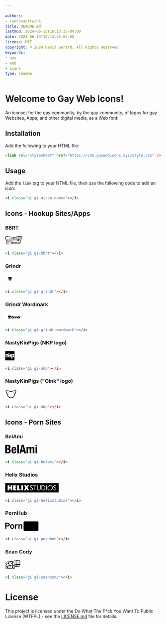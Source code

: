 ```yaml
---

authors:
- iamtheanitwink
title: README.md
lastmod: 2024-06-13T16:13:35-04:00
date: 2024-06-13T16:13:35-04:00
license: MIT
copyright: © 2024 David Gerard, All Rights Reserved
keywords:
- gay
- web
- icons
type: readme
---
```


<style src="https://cdn.gaywebicons.xyz/style.css"></style>

# Welcome to Gay Web Icons!

An iconset for the gay community, by the gay community, of logos for gay Websites, Apps, and other digital media, as a Web font!

## Installation

Add the following to your HTML file:

```html
<link rel="stylesheet" href="https://cdn.gaywebicons.xyz/style.css" />
```

## Usage

Add the `link` tag to your HTML file, then use the following code to add an icon:

```html
<i class="gi gi-<icon-name>"></i>
```

## Icons - Hookup Sites/Apps

### BBRT

<i style="background-image: url(./source-svg/hookup-sites/bbrt.svg')"></i>

<img src="./source-svg/hookup-sites/bbrt.svg" alt="BBRT" height="30" />


```html
<i class="gi gi-bbrt"></i>
```

### Grindr

<img src="./source-svg/hookup-sites/grindr.svg" alt="Grindr" height="30" />

```html
<i class="gi gi-grindr"></i>
```

### Grindr Wordmark

<img src="./source-svg/hookup-sites/grindr-wordmark.svg" alt="Grindr Wordmark" height="30" />

```html
<i class="gi gi-grindr-wordmark"></i>
```

### NastyKinPigs (NKP logo)

<img src="./source-svg/hookup-sites/nkp.svg" alt="NastyKinPigs (NKP logo)" height="30" />

```html
<i class="gi gi-nkp"></i>
```

### NastyKinPigs ("Oink" logo)

<img src="./source-svg/hookup-sites/oink.svg" alt="NastyKinPigs ('Oink' logo)" height="30" />

```html
<i class="gi gi-nkp"></i>
```

## Icons - Porn Sites


### BelAmi


<img src="./source-svg/porn/belami.svg" alt="BelAmi" height="30" />


```html
<i class="gi gi-belami"></i>
```

### Helix Studios

<img src="./source-svg/porn/helixstudios.svg" alt="Helix Studios" height="30" />


```html
<i class="gi gi-helixstudios"></i>
```

### PornHub

<img src="./source-svg/porn/pornhub.svg" alt="PornHub" height="30" />

```html
<i class="gi gi-pornhub"></i>
```
### Sean Cody

<img src="./source-svg/porn/sean-cody.svg" alt="Sean Cody" height="30" />

```html
<i class="gi gi-seancody"></i>
```


# License

This project is licensed under the Do What The F\*ck You Want To Public License (WTFPL) - see the [LICENSE.md](LICENSE.md) file for details.
